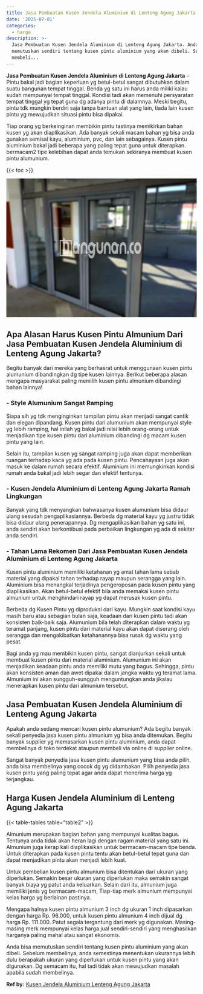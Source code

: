 ```yaml
---
title: Jasa Pembuatan Kusen Jendela Aluminium di Lenteng Agung Jakarta
date: '2025-07-01'
categories:
  - harga
description: >-
  Jasa Pembuatan Kusen Jendela Aluminium di Lenteng Agung Jakarta. Anda bisa
  memutuskan sendiri tentang kusen pintu aluminium yang akan dibeli. Sebelum
  membeli...
---
```


**Jasa Pembuatan Kusen Jendela Aluminium di Lenteng Agung Jakarta** – Pintu bakal jadi bagian keperluan yg betul-betul sangat dibutuhkan dalam suatu bangunan tempat tinggal. Benda yg satu ini harus anda miliki kalau sudah mempunyai tempat tinggal. Kondisi tadi akan memenuhi persyaratan tempat tinggal yg tepat guna dg adanya pintu di dalamnya. Meski begitu, pintu tdk mungkin berdiri saja tanpa bantuan alat yang lain, tiada lain kusen pintu yg mewujudkan situasi pintu bisa dipakai.

Tiap orang yg berkeinginan membikin pintu tastinya memikirkan bahan kusen yg akan diaplikasikan. Ada banyak sekali macam bahan yg bisa anda gunakan semisal kayu, aluminium, pvc, dan lain sebagainya. Kusen pintu aluminium bakal jadi beberapa yang paling tepat guna untuk diterapkan. bermacam2 tipe kelebihan dapat anda temukan sekiranya membuat kusen pintu alumunium.

{{< toc >}}

![Jasa Pembuatan Kusen Jendela Aluminium di Lenteng Agung Jakarta](/images/harga-kusen-jendela-alumunium-36.png)

## Apa Alasan Harus Kusen Pintu Almunium Dari Jasa Pembuatan Kusen Jendela Aluminium di Lenteng Agung Jakarta?

Begitu banyak dari mereka yang berhasrat untuk menggunaan kusen pintu alumunium dibandingkan dg tipe kusen lainnya. Berikut beberapa alasan mengapa masyarakat paling memilih kusen pintu almunium dibandingi bahan lainnya!

### \- Style Alumunium Sangat Ramping

Siapa sih yg tdk menginginkan tampilan pintu akan menjadi sangat cantik dan elegan dipandang. Kusen pintu dari alumunium akan mempunyai style yg lebih ramping, hal inilah yg bakal jadi nilai lebih orang-orang untuk menjadikan tipe kusen pintu dari aluminium dibandingi dg macam kusen pintu yang lain.

Selain itu, tampilan kusen yg sangat ramping juga akan dapat memberikan ruangan terhadap kaca yg ada pada kusen pintu. Pencahayaan juga akan masuk ke dalam rumah secara efektif. Aluminium ini memungkinkan kondisi rumah anda bakal jadi lebih segar dan efektif tentunya.

### \- Kusen Jendela Aluminium di Lenteng Agung Jakarta Ramah Lingkungan

Banyak yang tdk menyangkan bahwasanya kusen alumunium bisa didaur ulang sesudah pengaplikasiannya. Berbeda dg material kayu yg justru tidak bisa didaur ulang penerapannya. Dg mengaplikasikan bahan yg satu ini, anda sendiri akan berkontibusi pada perbaikan lingkungan yg ada di sekitar anda sendiri.

### \- Tahan Lama Rekomen Dari Jasa Pembuatan Kusen Jendela Aluminium di Lenteng Agung Jakarta

Kusen pintu aluminium memiliki ketahanan yg amat tahan lama sebab material yang dipakai tahan terhadap rayap maupun serangga yang lain. Aluminium bisa menangkal terjadinya pengeroposan pada kusen pintu yang diaplikasikan. Akan betul-betul efektif bila anda memakai kusen pintu almunium untuk menghindari rayap yg dapat merusak kusen pintu.

Berbeda dg Kusen Pintu yg diproduksi dari kayu. Mungkin saat kondisi kayu masih baru atau sebagian bulan saja, keadaan dari kusen pintu tadi akan konsisten baik-baik saja. Alumunium bila telah diterapkan dalam waktu yg teramat panjang, kusen pintu dari material kayu akan dapat diserang oleh serangga dan mengakibatkan ketahanannya bisa rusak dg waktu yang pesat.

Bagi anda yg mau membikin kusen pintu, sangat dianjurkan sekali untuk membuat kusen pintu dari material aluminium. Alumunium ini akan menjadikan keadaan pintu anda memiliki mutu yang bagus. Sehingga, pintu akan konsisten aman dan awet dipakai dalam jangka waktu yg teramat lama. Almunium ini akan sungguh-sungguh menguntungkan anda jikalau menerapkan kusen pintu dari almunium tersebut.

## Jasa Pembuatan Kusen Jendela Aluminium di Lenteng Agung Jakarta

Apakah anda sedang mencari kusen pintu alumunium? Ada begitu banyak sekali penyedia jasa kusen pintu almunium yg bisa anda ditemukan. Begitu banyak supplier yg memasarkan kusen pintu aluminium, anda dapat membelinya di toko terdekat ataupun membeli via online di supplier online.

Sangat banyak penyedia jasa kusen pintu alumunium yang bisa anda pilih, anda bisa membelinya yang cocok dg yg didambakan. Pilih penyedia jasa kusen pintu yang paling tepat agar anda dapat menerima harga yg terjangkau.

## Harga Kusen Jendela Aluminium di Lenteng Agung Jakarta

{{< table-tables table="table2" >}}

Almunium merupakan bagian bahan yang mempunyai kualitas bagus. Tentunya anda tidak akan heran lagi dengan ragam material yang satu ini. Almunium juga kerap kali diaplikasikan untuk bermacam-macam tipe benda. Untuk diterapkan pada kusen pintu tentu akan betul-betul tepat guna dan dapat menjadikan pintu akan menjadi lebih kuat.

Untuk pembelian kusen pintu almunium bisa ditentukan dari ukuran yang diperlukan. Semakin besar ukuran yang diperlukan maka semakin sangat banyak biaya yg patut anda keluarkan. Selain dari itu, almunium juga memiliki jenis yg bermacam-macam, Tiap-tiap merk almunium mempunyai kelas harga yg berlainan pastinya.

Mengapa halnya kusen pintu almunium 3 inch dg ukuran 1 inch dipasarkan dengan harga Rp. 96.000, untuk kusen pintu almunium 4 inch dijual dg harga Rp. 111.000. Patut segala tergantung dari merk yg digunakan. Masing-masing merk mempunyai kelas harga jual sendiri-sendiri yang menghasilkan harganya paling mahal atau sangat ekonomis.

Anda bisa memutuskan sendiri tentang kusen pintu aluminium yang akan dibeli. Sebelum membelinya, anda semestinya menentukan ukurannya lebih dulu berapakah ukuran yang diperlukan untuk kusen pintu yang akan digunakan. Dg semacam itu, hal tadi tidak akan mewujudkan masalah apabila sudah membelinya.

**Ref by:** [Kusen Jendela Aluminium Lenteng Agung Jakarta](https://id.wikipedia.org/wiki/Kusen)
